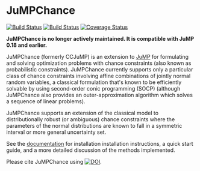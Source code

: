 # JuMPChance

[![Build Status](https://travis-ci.org/mlubin/JuMPChance.jl.svg?branch=master)](https://travis-ci.org/mlubin/JuMPChance.jl)
[![Build Status](https://ci.appveyor.com/api/projects/status/github/mlubin/JuMPChance.jl?branch=master&svg=true)](https://ci.appveyor.com/project/mlubin/jumpchance-jl/branch/master)
[![Coverage Status](https://coveralls.io/repos/mlubin/JuMPChance.jl/badge.svg?branch=master&service=github)](https://coveralls.io/github/mlubin/JuMPChance.jl?branch=master)

**JuMPChance is no longer actively maintained. It is compatible with JuMP 0.18 and earlier.**

JuMPChance (formerly CCJuMP) is an extension to [JuMP](https://github.com/JuliaOpt/JuMP.jl) for formulating and solving optimization problems with chance constraints (also known as probabilistic constraints). JuMPChance currently supports only a particular class of chance constraints involving affine combinations of jointly normal random variables, a classical formulation that's known to be efficiently solvable by using second-order conic programming (SOCP) (although JuMPChance also provides an outer-approximation algorithm which solves a sequence of linear problems).

JuMPChance supports an extension of the classical model to distributionally robust (or ambiguous) chance constraints where the parameters of the normal distributions are known to fall in a symmetric interval or more general uncertainty set.

See the [documentation](http://jumpchance.readthedocs.org/) for installation installation instructions, a quick start guide, and a more detailed discussion of the methods implemented.

Please cite JuMPChance using [![DOI](https://zenodo.org/badge/doi/10.5281/zenodo.13740.svg)](http://dx.doi.org/10.5281/zenodo.13740).
